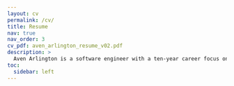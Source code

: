 ```yaml
---
layout: cv
permalink: /cv/
title: Resume
nav: true
nav_order: 3
cv_pdf: aven_arlington_resume_v02.pdf
description: >
  Aven Arlington is a software engineer with a ten-year career focus on embedded development and automated test systems. With a strong belief that source code is analogous to truth, it follows that he considers tests to be the arbiter of honesty by which ambiguities, omissions, and incorrect behavior can be identified. Through his software development work in the test and measurement space, he has indirectly helped countless products reach their market quickly, economically, and with fewer defects. Aven participates in the occasional regatta and spends time outdoors with his dog Tex. Indoors he enjoys video games and is passionate about game design.
toc:
  sidebar: left
---
```

